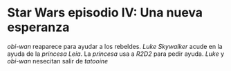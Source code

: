 # Star Wars episodio IV: Una nueva esperanza

*obi-wan* reaparece para ayudar a los rebeldes.
*Luke Skywalker* acude en la ayuda de la *princesa Leia*.
La *princesa* usa a *R2D2* para pedir ayuda.
*Luke* y *obi-wan* nesecitan salir de *tatooine*
